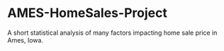 # AMES-HomeSales-Project
A short statistical analysis of many factors impacting home sale price in Ames, Iowa.  
